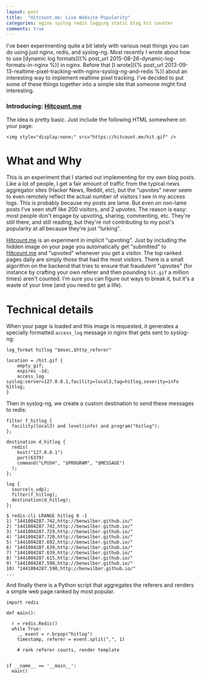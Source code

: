 ```yaml
---
layout: post
title:  "Hitcount.me: Live Website Popularity"
categories: nginx syslog redis logging static blog hit counter
comments: true
---
```


I've been experimenting quite a bit lately with various neat things you can do using just nginx, redis, and syslog-ng.  Most recently I wrote about how to use [dynamic log formats]({% post_url 2015-08-26-dynamic-log-formats-in-nginx %}) in nginx.  Before that [I wrote]({% post_url 2013-09-13-realtime-pixel-tracking-with-nginx-syslog-ng-and-redis %}) about an interesting way to implement realtime pixel tracking.  I've decided to put some of these things together into a simple site that someone might find interesting.

### Introducing: [Hitcount.me](https://hitcount.me/)

The idea is pretty basic.  Just include the following HTML somewhere on your page:

```
<img style="display:none;" src="https://hitcount.me/hit.gif" />
```

# What and Why

This is an experiment that I started out implementing for my own blog posts.  Like a lot of people, I get a fair amount of traffic from the typical news aggregator sites (Hacker News, Reddit, etc), but the "upvotes" never seem to even remotely reflect the actual number of visitors I see in my access logs.  This is probably because my posts are lame.  But even on non-lame posts I've seen stuff like 200 visitors, and 2 upvotes.  The reason is easy: most people don't engage by upvoting, sharing, commenting, etc.  They're still there, and still reading, but they're not contributing to my post's popularity at all because they're just "lurking".

[Hitcount.me](https://hitcount.me/) is an experiment in implicit "upvoting".  Just by including the hidden image on your page you automatically get "submitted" to [Hitcount.me](https://hitcount.me/) and "upvoted" whenever you get a visitor.  The top ranked pages daily are simply those that had the most visitors.  There is a small algorithm on the backend that tries to ensure that fraudulent "upvotes" (for instance by crafting your own referer and then pounding `hit.gif` a million times) aren't counted.  I'm sure you can figure out ways to break it, but it's a waste of your time (and you need to get a life).


# Technical details

When your page is loaded and this image is requested, it generates a specially formatted `access_log` message in nginx that gets sent to syslog-ng:

```
log_format hitlog "$msec,$http_referer"
```

```
location = /hit.gif {
    empty_gif;
    expires -1d;
    access_log syslog:server=127.0.0.1,facility=local3,tag=hitlog,severity=info hitlog;
}
```

Then in syslog-ng, we create a custom destination to send these messages to redis:

```
filter f_hitlog {
  facility(local3) and level(info) and program("hitlog");
};

destination d_hitlog {
  redis(
    host("127.0.0.1")
    port(6379)
    command("LPUSH", "$PROGRAM", "$MESSAGE")
  );
};

log {
  source(s_udp);
  filter(f_hitlog);
  destination(d_hitlog);
};
```

```
$ redis-cli LRANGE hitlog 0 -1
1) "1441004287.742,http://benwilber.github.io/"
2) "1441004287.742,http://benwilber.github.io/"
3) "1441004287.729,http://benwilber.github.io/"
4) "1441004287.720,http://benwilber.github.io/"
5) "1441004287.692,http://benwilber.github.io/"
6) "1441004287.639,http://benwilber.github.io/"
7) "1441004287.639,http://benwilber.github.io/"
8) "1441004287.615,http://benwilber.github.io/"
9) "1441004287.590,http://benwilber.github.io/"
10) "1441004287.590,http://benwilber.github.io/"
...
```

And finally there is a Python script that aggregates the referers and renders a simple web page ranked by most popular.

```
import redis

def main():

  r = redis.Redis()
  while True:
    _, event = r.brpop("hitlog")
    timestamp, referer = event.split(",", 1)

    # rank referer counts, render template


if __name__ == '__main__':
  main()
```

